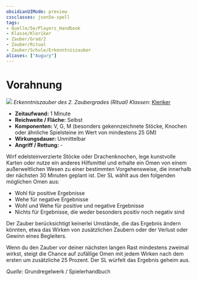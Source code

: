```yaml
---
obsidianUIMode: preview
cssclasses: json5e-spell
tags:
- Quelle/5e/Players_Handbook
- Klasse/Kleriker
- Zauber/Grad/2
- Zauber/Ritual
- Zauber/Schule/Erkenntniszauber
aliases: ["Augury"]
---
```

# Vorahnung
![](../../../99%20-%20Setup/Files/Bildersammlung/Symbolik/Erkenntniszauber.webp#token)
*Erkenntniszauber des 2. Zaubergrades (Ritual)*
*Klassen:* [Kleriker](../Charakteroptionen/Klassen/Kleriker.md)
- **Zeitaufwand:** 1 Minute
- **Reichweite / Fläche:** Selbst
- **Komponenten:** V, G, M (besonders gekennzeichnete Stöcke, Knochen oder ähnliche Spielsteine im Wert von mindestens 25 GM)
- **Wirkungsdauer:** Unmittelbar
- **Angriff / Rettung:** -

Wirf edelsteinverzierte Stöcke oder Drachenknochen, lege kunstvolle Karten oder nutze ein anderes Hilfsmittel und erhalte ein Omen von einem außerweltlichen Wesen zu einer bestimmten Vorgehensweise, die innerhalb der nächsten 30 Minuten geplant ist. Der SL wählt aus den folgenden möglichen Omen aus:

- Wohl für positive Ergebnisse
- Wehe für negative Ergebnisse
- Wohl und Wehe für positive und negative Ergebnisse
- Nichts für Ergebnisse, die weder besonders positiv noch negativ sind

Der Zauber berücksichtigt keinerlei Umstände, die das Ergebnis ändern könnten, etwa das Wirken von zusätzlichen Zaubern oder der Verlust oder Gewinn eines Begleiters.

Wenn du den Zauber vor deiner nächsten langen Rast mindestens zweimal wirkst, steigt die Chance auf zufällige Omen mit jedem Wirken nach dem ersten um zusätzliche 25 Prozent. Der SL würfelt das Ergebnis geheim aus.

 *Quelle:* Grundregelwerk / Spielerhandbuch